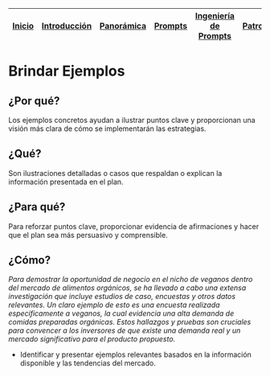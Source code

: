 <div align=right>

|[Inicio](/README.md)|[Introducción](/documentos/intro.md)|[Panorámica](/documentos/panorámica.md)|[Prompts](/prompts/README.md)|[Ingeniería de Prompts](/ingenieriaDePrompts/README.md)|[Patrones](/ingenieriaDePrompts/patrones/README.md)|[Casos de Uso](/casosDeUso/README.md)|
|-|-|-|-|-|-|-

</div>

# Brindar Ejemplos

## ¿Por qué?

Los ejemplos concretos ayudan a ilustrar puntos clave y proporcionan una visión más clara de cómo se implementarán las estrategias.

## ¿Qué?

Son ilustraciones detalladas o casos que respaldan o explican la información presentada en el plan.

## ¿Para qué?

Para reforzar puntos clave, proporcionar evidencia de afirmaciones y hacer que el plan sea más persuasivo y comprensible.

## ¿Cómo?

*Para demostrar la oportunidad de negocio en el nicho de veganos dentro del mercado de alimentos orgánicos, se ha llevado a cabo una extensa investigación que incluye estudios de caso, encuestas y otros datos relevantes. Un claro ejemplo de esto es una encuesta realizada específicamente a veganos, la cual evidencia una alta demanda de comidas preparadas orgánicas. Estos hallazgos y pruebas son cruciales para convencer a los inversores de que existe una demanda real y un mercado significativo para el producto propuesto.*

- Identificar y presentar ejemplos relevantes basados en la información disponible y las tendencias del mercado.
